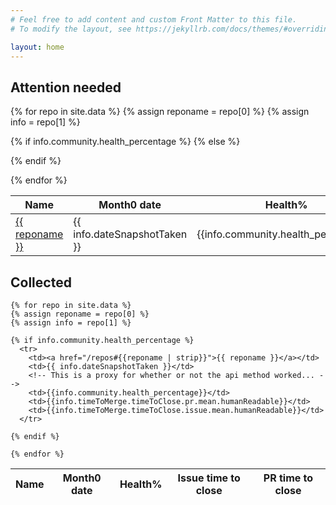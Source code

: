 ```yaml
---
# Feel free to add content and custom Front Matter to this file.
# To modify the layout, see https://jekyllrb.com/docs/themes/#overriding-theme-defaults

layout: home
---
```


## Attention needed

<table>
<thead>
<tr>
<th>Name </th>
<th>Month0 date</th>
<th>Health%</th>
<th>Issue time to close</th>
<th>PR time to close</th>
</tr>
</thead>

  {% for repo in site.data %}
  {% assign reponame = repo[0] %}
  {% assign info = repo[1] %}

  {% if  info.community.health_percentage %}
  {% else %}
  <tr>
    <td><a href="/repos#{{reponame | strip}}">{{ reponame }}</a></td>
    <td>{{ info.dateSnapshotTaken }}</td>
    <!-- This is a proxy for whether or not the api method worked... -->
    <td>{{info.community.health_percentage}}</td>
    <td>{{info.timeToMerge.timeToClose.pr.mean.humanReadable}}</td>
    <td>{{info.timeToMerge.timeToClose.issue.mean.humanReadable}}</td>
  </tr>
  {% endif %}

  {% endfor %}

</table>

## Collected

  <table>
  <thead>
  <tr>
  <th>Name </th>
  <th>Month0 date</th>
  <th>Health%</th>
  <th>Issue time to close</th>
  <th>PR time to close</th>
  </tr>
  </thead>

    {% for repo in site.data %}
    {% assign reponame = repo[0] %}
    {% assign info = repo[1] %}

    {% if info.community.health_percentage %}
      <tr>
        <td><a href="/repos#{{reponame | strip}}">{{ reponame }}</a></td>
        <td>{{ info.dateSnapshotTaken }}</td>
        <!-- This is a proxy for whether or not the api method worked... -->
        <td>{{info.community.health_percentage}}</td>
        <td>{{info.timeToMerge.timeToClose.pr.mean.humanReadable}}</td>
        <td>{{info.timeToMerge.timeToClose.issue.mean.humanReadable}}</td>
      </tr>

    {% endif %}

    {% endfor %}

  </table>
